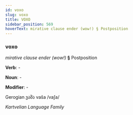```yaml
---
id: voxo
slug: voxo
title: VOXO
sidebar_position: 569
hoverText: mirative clause ender (wow!) § Postposition
---
```


### voxo

*mirative clause ender (wow!)* **§** Postposition

**Verb**: -

**Noun**: -

**Modifier**: -

Gerogian ვაშა vaša /vaʃa/

*Kartvelian Language Family*